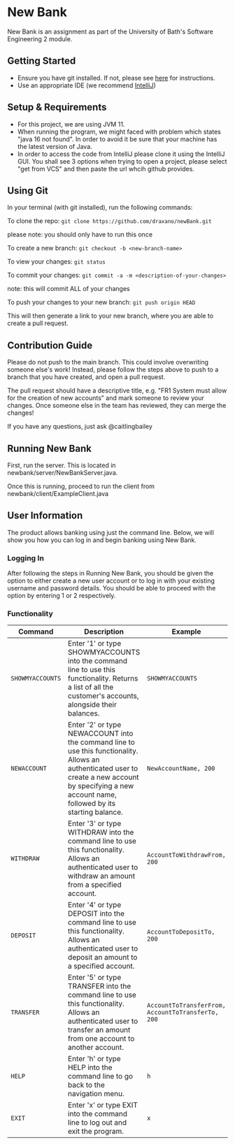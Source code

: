# New Bank
New Bank is an assignment as part of the University of Bath's Software Engineering 2 module. 

## Getting Started

- Ensure you have git installed. If not, please see [here](https://git-scm.com/book/en/v2/Getting-Started-Installing-Git) for instructions.
- Use an appropriate IDE (we recommend [IntelliJ](https://www.jetbrains.com/idea/))

## Setup & Requirements

- For this project, we are using JVM 11. 
- When running the program, we might faced with problem which states "java 16 not found". In order to avoid it be sure that your machine has the latest version of Java.
- In order to access the code from IntelliJ please clone it using the IntelliJ GUI. You shall see 3 options when trying to open a project, please select "get from VCS" and then paste the url whcih github provides. 

## Using Git

In your terminal (with git installed), run the following commands:

To clone the repo:
`git clone https://github.com/draxano/newBank.git`

please note: you should only have to run this once

To create a new branch:
`git checkout -b <new-branch-name>`

To view your changes:
`git status`

To commit your changes:
`git commit -a -m <description-of-your-changes>`

note: this will commit ALL of your changes

To push your changes to your new branch:
`git push origin HEAD`

This will then generate a link to your new branch, where you are able to create a pull request.

## Contribution Guide
Please do not push to the main branch. This could involve overwriting someone else's work! Instead, please follow the steps above to push to a branch that you have created, and open a pull request. 

The pull request should have a descriptive title, e.g. "FR1 System must allow for the creation of new accounts" and mark someone to review your changes. 
Once someone else in the team has reviewed, they can merge the changes!

If you have any questions, just ask @caitlingbailey

## Running New Bank

First, run the server. This is located in newbank/server/NewBankServer.java.

Once this is running, proceed to run the client from newbank/client/ExampleClient.java

## User Information

The product allows banking using just the command line. Below, we will show you how you can log in and begin banking using New Bank. 

### Logging In
After following the steps in Running New Bank, you should be given the option to either create a new user account or to log in with your existing username and password details. You should be able to proceed with the option by entering 1 or 2 respectively. 

### Functionality

| Command          | Description                                                                                                                                                                                            | Example                                           |
|------------------|--------------------------------------------------------------------------------------------------------------------------------------------------------------------------------------------------------|---------------------------------------------------|
| `SHOWMYACCOUNTS` | Enter '1' or type SHOWMYACCOUNTS into the command line to use this functionality. Returns a list of all the customer's accounts, alongside their balances.                                             | `SHOWMYACCOUNTS`                                  |
| `NEWACCOUNT`     | Enter '2' or type NEWACCOUNT into the command line to use this functionality. Allows an authenticated user to create a new account by specifying a new account name, followed by its starting balance. | `NewAccountName, 200`                             |
| `WITHDRAW`       | Enter '3' or type WITHDRAW into the command line to use this functionality. Allows an authenticated user to withdraw an amount from a specified account.                                               | `AccountToWithdrawFrom, 200`                      |
| `DEPOSIT`        | Enter '4' or type DEPOSIT into the command line to use this functionality. Allows an authenticated user to deposit an amount to a specified account.                                                   | `AccountToDepositTo, 200`                         |
| `TRANSFER`       | Enter '5' or type TRANSFER into the command line to use this functionality. Allows an authenticated user to transfer an amount from one account to another account.                                    | `AccountToTransferFrom, AccountToTransferTo, 200` |
| `HELP`           | Enter 'h' or type HELP into the command line to go back to the navigation menu.                                                                                                                        | `h`                                               |
| `EXIT`           | Enter 'x' or type EXIT into the command line to log out and exit the program.                                                                                                                          | `x`                                               |
